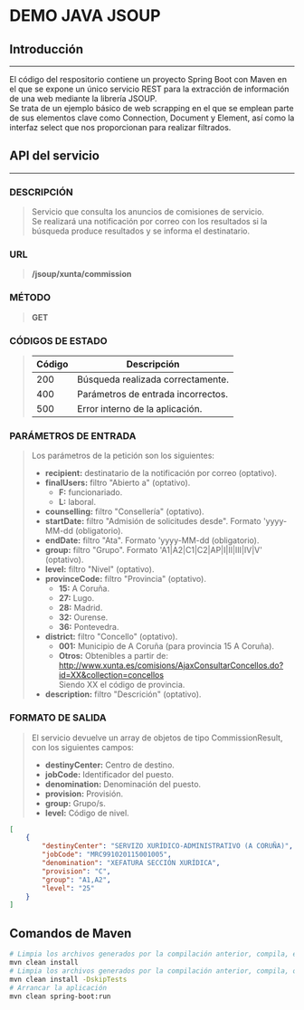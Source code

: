 # DEMO JAVA JSOUP

## Introducción 
___
El código del respositorio contiene un proyecto Spring Boot con Maven en el que se expone un único servicio REST para la extracción de información de una web mediante la librería JSOUP.  
Se trata de un ejemplo básico de web scrapping en el que se emplean parte de sus elementos clave como Connection, Document y Element, así como la interfaz select que nos proporcionan para realizar filtrados.

## API del servicio 
___
### DESCRIPCIÓN

> Servicio que consulta los anuncios de comisiones de servicio.   
> Se realizará una notificación por correo con los resultados si la búsqueda produce resultados y se informa el destinatario.

### URL
> **/jsoup/xunta/commission**

### MÉTODO
> **GET**

### CÓDIGOS DE ESTADO

> | Código | Descripción |
> | ------ | ----------- |
> |  200   | Búsqueda realizada correctamente. |
> |  400   | Parámetros de entrada incorrectos. |
> |  500   | Error interno de la aplicación. |

### PARÁMETROS DE ENTRADA
> Los parámetros de la petición son los siguientes:
> + **recipient:** destinatario de la notificación por correo (optativo).
> + **finalUsers:** filtro "Abierto a" (optativo).
>   - **F:** funcionariado.
>   - **L:** laboral.
> + **counselling:** filtro "Consellería" (optativo).
> + **startDate:** filtro "Admisión de solicitudes desde". Formato 'yyyy-MM-dd (obligatorio).
> + **endDate:** filtro "Ata". Formato 'yyyy-MM-dd (obligatorio).
> + **group:** filtro "Grupo". Formato 'A1|A2|C1|C2|AP|I|II|III|IV|V' (optativo).
> + **level:** filtro "Nivel" (optativo).
> + **provinceCode:** filtro "Provincia" (optativo).
>   - **15:** A Coruña.
>   - **27:** Lugo.
>   - **28:** Madrid.
>   - **32:** Ourense.
>   - **36:** Pontevedra.
> + **district:** filtro "Concello" (optativo).
>   - **001:** Municipio de A Coruña (para provincia 15 A Coruña).
>   - **Otros:** Obtenibles a partir de:   
      http://www.xunta.es/comisions/AjaxConsultarConcellos.do?id=XX&collection=concellos   
      Siendo XX el código de provincia.
> + **description:** filtro "Descrición" (optativo).

### FORMATO DE SALIDA
> El servicio devuelve un array de objetos de tipo CommissionResult, con los siguientes campos:
> + **destinyCenter:** Centro de destino.
> + **jobCode:** Identificador del puesto.
> + **denomination:** Denominación del puesto.
> + **provision:** Provisión.
> + **group:** Grupo/s.
> + **level:** Código de nivel.

``` json
[
	{
		"destinyCenter": "SERVIZO XURÍDICO-ADMINISTRATIVO (A CORUÑA)",
		"jobCode": "MRC991020115001005",
		"denomination": "XEFATURA SECCIÓN XURÍDICA",
		"provision": "C",
		"group": "A1,A2",
		"level": "25"
	}
]
```

## Comandos de Maven
```bash
# Limpia los archivos generados por la compilación anterior, compila, ejecuta los test unitarios e instala el paquete en el respositorio local.
mvn clean install
# Limpia los archivos generados por la compilación anterior, compila, omite la ejecución de los test unitarios e instala el paquete en el respositorio local.
mvn clean install -DskipTests
# Arrancar la aplicación
mvn clean spring-boot:run
```

